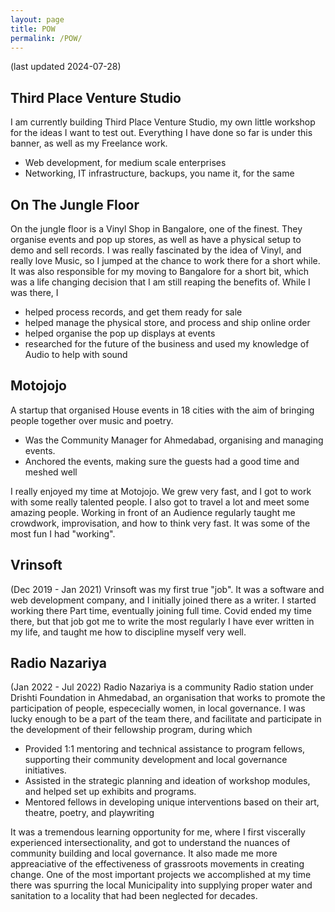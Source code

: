 ```yaml
---
layout: page
title: POW
permalink: /POW/
---
```

(last updated 2024-07-28)

## Third Place Venture Studio
I am currently building Third Place Venture Studio, my own little workshop for the ideas I want to test out. Everything I have done so far is under this banner, as well as my Freelance work. 
- Web development, for medium scale enterprises 
- Networking, IT infrastructure, backups, you name it, for the same

## On The Jungle Floor
On the jungle floor is a Vinyl Shop in Bangalore, one of the finest. They organise events and pop up stores, as well as have a physical setup to demo and sell records.
I was really fascinated by the idea of Vinyl, and really love Music, so I jumped at the chance to work there for a short while. It was also responsible for my moving to Bangalore for a short bit, which was a life changing decision that I am still reaping the benefits of. 
While I was there, I
- helped process records, and get them ready for sale
- helped manage the physical store, and process and ship online order
- helped organise the pop up displays at events
- researched for the future of the business and used my knowledge of Audio to help with sound

## Motojojo
A startup that organised House events in 18 cities with the aim of bringing people together over music and poetry.
- Was the Community Manager for Ahmedabad, organising and managing events.
- Anchored the events, making sure the guests had a good time and meshed well

I really enjoyed my time at Motojojo. We grew very fast, and I got to work with some really talented people. I also got to travel a lot and meet some amazing people. Working in front of an Audience regularly taught me crowdwork, improvisation, and how to think very fast. It was some of the most fun I had "working".


## Vrinsoft
(Dec 2019 - Jan 2021)
Vrinsoft was my first true "job". It was a software and web development company, and I initially joined there as a writer.  I started working there Part time, eventually joining full time. Covid ended my time there, but that job got me to write the most regularly I have ever written in my life, and taught me how to discipline myself very well. 


## Radio Nazariya
(Jan 2022 - Jul 2022)
Radio Nazariya is a community Radio station under Drishti Foundation in Ahmedabad, an organisation that works to promote the participation of people, espececially women, in local governance.
I was lucky enough to be a part of the team there, and facilitate and participate in the development of their fellowship program, during which
- Provided 1:1 mentoring and technical assistance to program fellows, supporting their community development and local governance initiatives.
- Assisted in the strategic planning and ideation of workshop modules, and helped set up exhibits and programs.
- Mentored fellows in developing unique interventions based on their art, theatre, poetry, and playwriting

It was a tremendous learning opportunity for me, where I first viscerally experienced intersectionality, and got to understand the nuances of community building and local governance. It also made me more appreaciative of the effectiveness of grassroots movements in creating change. One of the most important projects we accomplished at my time there was spurring the local Municipality into supplying proper water and sanitation to a locality that had been neglected for decades. 




